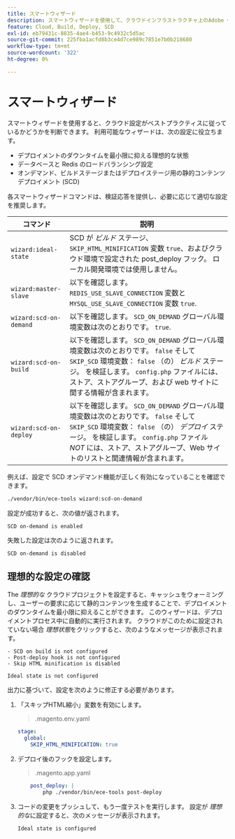 ```yaml
---
title: スマートウィザード
description: スマートウィザードを使用して、クラウドインフラストラクチャ上のAdobe Commerceプロジェクトがデプロイメントのベストプラクティスに従っているかどうかを評価する方法を説明します。
feature: Cloud, Build, Deploy, SCD
exl-id: eb79431c-8835-4ae4-b453-9c4932c5d5ac
source-git-commit: 225fba1acfd8b3ce4d7ce989c7851e7b0b218680
workflow-type: tm+mt
source-wordcount: '322'
ht-degree: 0%

---
```


# スマートウィザード

スマートウィザードを使用すると、クラウド設定がベストプラクティスに従っているかどうかを判断できます。 利用可能なウィザードは、次の設定に役立ちます。

- デプロイメントのダウンタイムを最小限に抑える理想的な状態
- データベースと Redis のロードバランシング設定
- オンデマンド、ビルドステージまたはデプロイステージ用の静的コンテンツデプロイメント (SCD)

各スマートウィザードコマンドは、検証応答を提供し、必要に応じて適切な設定を推奨します。

| コマンド | 説明 |
| ------- | ------------|
| `wizard:ideal-state` | SCD が _ビルド_ ステージ、 `SKIP_HTML_MINIFICATION` 変数 `true`、およびクラウド環境で設定された post_deploy フック。 ローカル開発環境では使用しません。 |
| `wizard:master-slave` | 以下を確認します。 `REDIS_USE_SLAVE_CONNECTION` 変数と `MYSQL_USE_SLAVE_CONNECTION` 変数 `true`. |
| `wizard:scd-on-demand` | 以下を確認します。 `SCD_ON_DEMAND` グローバル環境変数は次のとおりです。 `true`. |
| `wizard:scd-on-build` | 以下を確認します。 `SCD_ON_DEMAND` グローバル環境変数は次のとおりです。 `false` そして `SKIP_SCD` 環境変数： `false` （の） _ビルド_ ステージ。 を検証します。 `config.php` ファイルには、ストア、ストアグループ、および web サイトに関する情報が含まれます。 |
| `wizard:scd-on-deploy` | 以下を確認します。 `SCD_ON_DEMAND` グローバル環境変数は次のとおりです。 `false` そして `SKIP_SCD` 環境変数： `false` （の） _デプロイ_ ステージ。 を検証します。 `config.php` ファイル _NOT_ には、ストア、ストアグループ、Web サイトのリストと関連情報が含まれます。 |

例えば、設定で SCD オンデマンド機能が正しく有効になっていることを確認できます。

```bash
./vendor/bin/ece-tools wizard:scd-on-demand
```

設定が成功すると、次の値が返されます。

```terminal
SCD on-demand is enabled
```

失敗した設定は次のように返されます。

```terminal
SCD on-demand is disabled
```

## 理想的な設定の確認

The _理想的な_ クラウドプロジェクトを設定すると、キャッシュをウォーミングし、ユーザーの要求に応じて静的コンテンツを生成することで、デプロイメントのダウンタイムを最小限に抑えることができます。 このウィザードは、デプロイメントプロセス中に自動的に実行されます。 クラウドがこのために設定されていない場合 _理想状態_&#x200B;をクリックすると、次のようなメッセージが表示されます。

```terminal
- SCD on build is not configured
- Post-deploy hook is not configured
- Skip HTML minification is disabled

Ideal state is not configured
```

出力に基づいて、設定を次のように修正する必要があります。

1. 「スキップHTML縮小」変数を有効にします。

   > .magento.env.yaml

   ```yaml
   stage:
     global:
       SKIP_HTML_MINIFICATION: true
   ```

1. デプロイ後のフックを設定します。

   > .magento.app.yaml

   ```yaml
       post_deploy: |
           php ./vendor/bin/ece-tools post-deploy
   ```

1. コードの変更をプッシュして、もう一度テストを実行します。 設定が _理想的な_&#x200B;に設定すると、次のメッセージが表示されます。

   ```terminal
   Ideal state is configured
   ```
